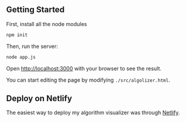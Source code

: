 ## Getting Started

First, install all the node modules

```bash
npm init
```

Then, run the server:

```bash
node app.js
```

Open [http://localhost:3000](http://localhost:3000) with your browser to see the result.

You can start editing the page by modifying `./src/algolizer.html`. 

## Deploy on Netlify

The easiest way to deploy my algorithm visualizer was through [Netlify](https://www.netlify.com/).
